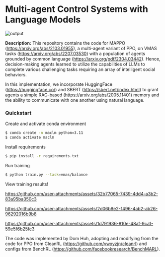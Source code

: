 # Multi-agent Control Systems with Language Models
![output](https://github.com/user-attachments/assets/4af3f4c9-b3a6-48a1-b6a4-71a87867bd31#center)

**Description:** This repository contains the code for MAPPO (https://arxiv.org/abs/2103.01955), a multi-agent variant of PPO, on VMAS tasks (https://arxiv.org/abs/2207.03530) with a population of agents grounded by common language (https://arxiv.org/pdf/2304.03442). Hence, decision-making agents learned to utilize the capabilities of LLMs to complete various challenging tasks requiring an array of intelligent social behaviors.

In this implementation, we incorporate HuggingFace (https://huggingface.co/) and SBERT (https://sbert.net/index.html) to grant agents a simple RAG-based (https://arxiv.org/abs/2005.11401) memory and the ability to communicate with one another using natural language.


### Quickstart

Create and activate conda environment
```bash
$ conda create -n maclm python=3.11
$ conda activate maclm
```

Install requirements
```bash
$ pip install -r requirements.txt
```

Run training
```bash
$ python train.py --task=vmas/balance
```

View training results!


https://github.com/user-attachments/assets/32b77065-7439-4dd4-a3b2-83a95ba350c3

https://github.com/user-attachments/assets/2d06b8e2-1496-4ab2-ab26-96292016b9b8

https://github.com/user-attachments/assets/1d791936-810e-48af-9ca1-59e5f6b25fc3


The code was implemented by Dom Huh, adopting and modifying from the code for PPO from CleanRL (https://github.com/vwxyzjn/cleanrl) and configs from BenchRL (https://github.com/facebookresearch/BenchMARL).
